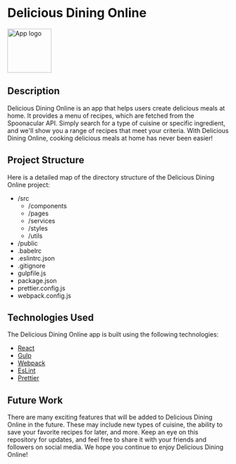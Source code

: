 <!DOCTYPE html>
<html>
  <head>
    <h1>Delicious Dining Online</h1>
  </head>
  <body>
    <img src="https://www.feastingathome.com/wp-content/uploads/2022/05/Thai-Basil-Chicken-15-380x570.jpg" width="100" height="100" alt="App logo">
    <h2>Description</h2>
<p>Delicious Dining Online is an app that helps users create delicious meals at home. It provides a menu of recipes, which are fetched from the Spoonacular API. Simply search for a type of cuisine or specific ingredient, and we'll show you a range of recipes that meet your criteria. With Delicious Dining Online, cooking delicious meals at home has never been easier!</p>
    <h2>Project Structure</h2>
    <p>Here is a detailed map of the directory structure of the Delicious Dining Online project:</p>
    <ul>
      <li>/src
        <ul>
          <li>/components</li>
          <li>/pages</li>
          <li>/services</li>
          <li>/styles</li>
          <li>/utils</li>
        </ul>
      </li>
      <li>/public</li>
      <li>.babelrc</li>
      <li>.eslintrc.json</li>
      <li>.gitignore</li>
      <li>gulpfile.js</li>
      <li>package.json</li>
      <li>prettier.config.js</li>
      <li>webpack.config.js</li>
    </ul>
    <h2>Technologies Used</h2>
    <p>The Delicious Dining Online app is built using the following technologies:</p>
    <ul>
      <li><a href="https://reactjs.org/docs/getting-started.html">React</a></li>
      <li><a href="https://gulpjs.com/docs/en/getting-started/quick-start">Gulp</a></li>
      <li><a href="https://webpack.js.org/concepts/">Webpack</a></li>
      <li><a href="https://eslint.org/docs/user-guide/getting-started">EsLint</a></li>
      <li><a href="https://prettier.io/docs/en/install.html">Prettier</a></li>
    </ul>
    <h2>Future Work</h2>
<p>There are many exciting features that will be added to Delicious Dining Online in the future. These may include new types of cuisine, the ability to save your favorite recipes for later, and more. Keep an eye on this repository for updates, and feel free to share it with your friends and followers on social media. We hope you continue to enjoy Delicious Dining Online!</p>


